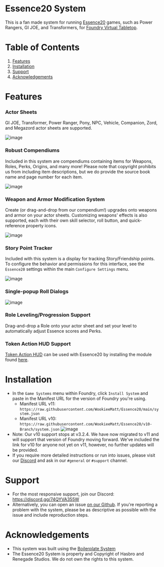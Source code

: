 # Essence20 System

This is a fan made system for running [Essence20](https://renegadegamestudios.com/blog/introducing-the-essence20-roleplaying-system/) games, such as Power Rangers, GI JOE, and Transformers, for [Foundry Virtual Tabletop](https://foundryvtt.com/).

# Table of Contents
1. [Features](#features)
2. [Installation](#installation)
3. [Support](#support)
4. [Acknowledgements](#acknowledgements)

# Features

### Actor Sheets
GI JOE, Transformer, Power Ranger, Pony, NPC, Vehicle, Companion, Zord, and Megazord actor sheets are supported.

![image](https://github.com/WookieeMatt/Essence20/assets/41161497/47041f61-2d18-46e1-8213-dd7c8e4ca6f1)

### Robust Compendiums
Included in this system are compendiums containing items for Weapons, Roles, Perks, Origins, and many more! Please note that copyright prohibits us from including item descriptions, but we do provide the source book name and page number for each item.

![image](https://github.com/WookieeMatt/Essence20/assets/41161497/950b13c2-ba49-4bde-91e2-c146eb09894b)

### Weapon and Armor Modification System
Create (or drag-and-drop from our compendium!) upgrades onto weapons and armor on your actor sheets. Customizing weapons' effects is also supported, each with their own skill selector, roll button, and quick-reference property icons.

![image](https://github.com/WookieeMatt/Essence20/assets/41161497/3b98c01d-1f33-4bcc-b310-a25d968db434)

### Story Point Tracker
Included with this system is a display for tracking Story/Friendship points. To configure the behavior and permissions for this interface, see the `Essence20` settings within the main `Configure Settings` menu.

![image](https://github.com/WookieeMatt/Essence20/assets/41161497/2c5f4129-d13f-464b-99d8-9b1fc3f97f11)

### Single-popup Roll Dialogs
![image](https://github.com/WookieeMatt/Essence20/assets/41161497/0369cd2b-4901-428b-b21a-483f3f07a4f0)

### Role Leveling/Progression Support
Drag-and-drop a Role onto your actor sheet and set your level to automatically adjust Essence scores and Perks.

### Token Action HUD Support
[Token Action HUD](https://github.com/Larkinabout/fvtt-token-action-hud-core) can be used with Essence20 by installing the module found [here](https://github.com/phildominguez/token-action-hud-essence20).

# Installation
- In the `Game Systems` menu within Foundry, click `Install System` and paste in the Manifest URL for the version of Foundry you're using.
  - Manifest URL v11: `https://raw.githubusercontent.com/WookieeMatt/Essence20/main/system.json`
  - Manifest URL v10: `https://raw.githubusercontent.com/WookieeMatt/Essence20/v10-Branch/system.json`
![image](https://github.com/WookieeMatt/Essence20/assets/41161497/f5accb7c-b51e-4b6b-816b-192001873132)
- Note: Our v10 support stops at v3.2.4. We have now migrated to v11 and will support that version of Foundry moving forward. We've included the link for v10 for anyone not yet on v11, however, no further updates will be provided.
- If you require more detailed instructions or run into issues, please visit our [Discord](https://discord.gg/74QYVA355W) and ask in our `#general` or `#support` channel.

# Support
- For the most responsive support, join our Discord: https://discord.gg/74QYVA355W
- Alternatively, you can open an issue [on our Github](https://github.com/WookieeMatt/Essence20/issues). If you're reporting a problem with the system, please be as descriptive as possible with the issue and include reproduction steps.

# Acknowledgements
- This system was built using the [Boilerplate System](https://gitlab.com/asacolips-projects/foundry-mods/boilerplate)
- The Essence20 System is property and Copyright of Hasbro and Renegade Studios. We do not own the rights to this system.
